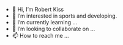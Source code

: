 - 👋 Hi, I’m Robert Kiss
- 👀 I’m interested in sports and developing.
- 🌱 I’m currently learning ...
- 💞️ I’m looking to collaborate on ...
- 📫 How to reach me ...
